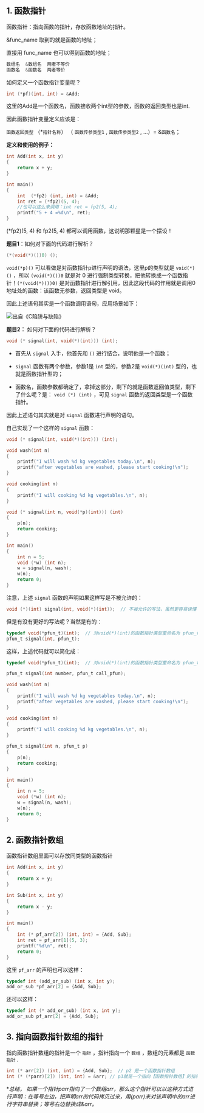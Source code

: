 ## 1. 函数指针

函数指针：指向函数的指针，存放函数地址的指针。

&func_name 取到的就是函数的地址；

直接用 func_name 也可以得到函数的地址；

```c
数组名  &数组名  两者不等价 
函数名  &函数名  两者等价
```

如何定义一个函数指针变量呢？

```c
int (*pf)(int, int) = &Add;
```

这里的Add是一个函数名，函数接收两个int型的参数，函数的返回类型也是int.

因此函数指针变量定义应该是：

 `函数返回类型` （*`指针名称`） （ `函数传参类型1` ,  `函数传参类型2` , ...）= &`函数名`；

**定义和使用的例子：**

```c
int Add(int x, int y)
{
    return x + y;
}

int main()
{
    int  (*fp2) (int, int) = &Add;
    int ret = (*fp2)(5, 4);
  	//也可以这么来调用：int ret = fp2(5, 4); 
    printf("5 + 4 =%d\n", ret);
}
```

(*fp2)(5, 4) 和 fp2(5, 4) 都可以调用函数，这说明那颗星是一个摆设！

**题目1**：如何对下面的代码进行解析？

```c
(*(void(*)())0) ();
```

`void(*p)()` 可以看做是对函数指针p进行声明的语法，这里p的类型就是 `void(*)()` ，所以 `(void(*)())0` 就是对 0 进行强制类型转换，把他转换成一个函数指针！`(*(void(*)())0)`  是对函数指针进行解引用，因此这段代码的作用就是调用0地址处的函数：该函数无参数，返回类型是 void。

因此上述语句其实是一个函数调用语句，应用场景如下：

![出自《C陷阱与缺陷》](https://kerwins.oss-cn-shanghai.aliyuncs.com/img_for_typora/image-20230403140650637.png)

**题目2：** 如何对下面的代码进行解析？

```c
void (* signal(int, void(*)(int))) (int);
```

- 首先从  `signal` 入手，他首先和 `()` 进行结合，说明他是一个函数；

- `signal` 函数有两个参数，参数1是 `int` 型的，参数2是 `void(*)(int)` 型的，也就是函数指针型的；
- 函数名，函数参数都确定了，拿掉这部分，剩下的就是函数返回值类型，剩下了什么呢？是： `void (*) (int)` ，可见 `signal` 函数的返回类型是一个函数指针。

因此上述语句其实就是对 `signal` 函数进行声明的语句。

自己实现了一个这样的 `signal` 函数：

```c
void (* signal(int, void(*)(int))) (int);

void wash(int n)
{
    printf("I will wash %d kg vegetables today.\n", n);
    printf("after vegetables are washed, please start cooking!\n");
}

void cooking(int n)
{
    printf("I will cooking %d kg vegetables.\n", n);
}

void (* signal(int n, void(*p)(int))) (int)
{
    p(n);
    return cooking;
}

int main()
{
    int n = 5;
    void (*w) (int n);
    w = signal(n, wash);
    w(n);
    return 0;
}
```

注意，上述 `signal` 函数的声明如果这样写是不被允许的：

```c
void (*)(int) signal(int, void(*)(int));  // 不被允许的写法，虽然更容易读懂
```

但是有没有更好的写法呢？当然是有的：

```c
typedef void(*pfun_t)(int);  // 对void(*)(int)的函数指针类型重命名为 pfun_t
pfun_t signal(int, pfun_t); 
```

这样，上述代码就可以简化成：

```c
typedef void(*pfun_t)(int);  // 对void(*)(int)的函数指针类型重命名为 pfun_t

pfun_t signal(int number, pfun_t call_pfun);

void wash(int n)
{
    printf("I will wash %d kg vegetables today.\n", n);
    printf("after vegetables are washed, please start cooking!\n");
}

void cooking(int n)
{
    printf("I will cooking %d kg vegetables.\n", n);
}

pfun_t signal(int n, pfun_t p)
{
    p(n);
    return cooking;
}

int main()
{
    int n = 5;
    void (*w) (int n);
    w = signal(n, wash);
    w(n);
    return 0;
}
```

## 2. 函数指针数组

函数指针数组里面可以存放同类型的函数指针

```c
int Add(int x, int y)
{
    return x + y;
}

int Sub(int x, int y)
{
    return x - y;
}

int main()
{
    int (* pf_arr[2]) (int, int) = {Add, Sub};
    int ret = pf_arr[1](5, 3);
    printf("%d\n", ret);
    return 0;
}
```

这里 `pf_arr` 的声明也可以这样：

```c
typedef int (add_or_sub) (int x, int y);
add_or_sub *pf_arr[2] = {Add, Sub};
```

还可以这样：

```c
typedef int (* add_or_sub) (int x, int y);
add_or_sub pf_arr[2] = {Add, Sub};
```

## 3. 指向函数指针数组的指针

指向函数指针数组的指针是一个 `指针` ，指针指向一个 `数组` ，数组的元素都是 `函数指针` .

```c
int (* arr[2]) (int, int) = {Add, Sub};  // p2 是一个函数指针数组
int (* (*parr)[2]) (int, int) = &arr; // p3就是一个指向【函数指针数组】的指针
```

**总结， 如果一个指针parr指向了一个数组arr，那么这个指针可以以这种方式进行声明：在等号左边，把声明arr的代码拷贝过来，用(*parr)来对该声明中的arr进行字符串替换；等号右边替换成&arr。**
